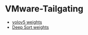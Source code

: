 # VMware-Tailgating

* [yolov5 weights](https://github.com/ultralytics/yolov5/releases)
* [Deep Sort weights](https://drive.google.com/drive/folders/1xhG0kRH1EX5B9_Iz8gQJb7UNnn_riXi6)
